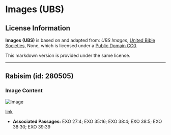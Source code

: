 # Images (UBS)

## License Information

**Images (UBS)** is based on and adapted from: _UBS Images_, [United Bible Societies](https://unitedbiblesocieties.org/), None, which is licensed under a [Public Domain CC0](https://creativecommons.org/public-domain/cc0/).

This markdown version is provided under the same license.



--------------------------------

## Rabisim (id: 280505)

### Image Content

![Image](https://cdn.aquifer.bible/aquifer-content/resources/Media/WEB-0446_grating.jpg)

[link](https://cdn.aquifer.bible/aquifer-content/resources/Media/WEB-0446_grating.jpg)

* **Associated Passages:** EXO 27:4; EXO 35:16; EXO 38:4; EXO 38:5; EXO 38:30; EXO 39:39

